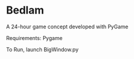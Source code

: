 # Bedlam
A 24-hour game concept developed with PyGame

Requirements: Pygame

To Run, launch BigWindow.py
